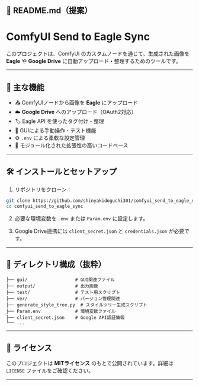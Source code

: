 ## 📘 README.md（提案）


# ComfyUI Send to Eagle Sync

このプロジェクトは、ComfyUI のカスタムノードを通じて、生成された画像を **Eagle** や **Google Drive** に自動アップロード・整理するためのツールです。

---

## 🚀 主な機能

- 📤 ComfyUIノードから画像を **Eagle** にアップロード
- ☁️ **Google Drive** へのアップロード（OAuth2対応）
- 🏷️ Eagle API を使ったタグ付け・整理
- 🧪 GUIによる手動操作・テスト機能
- ⚙️ `.env` による柔軟な設定管理
- 🧩 モジュール化された拡張性の高いコードベース

---

## 🛠️ インストールとセットアップ

1. リポジトリをクローン：

```bash
git clone https://github.com/shinyakidoguchi301/comfyui_send_to_eagle_sync.git
cd comfyui_send_to_eagle_sync
```

2. 必要な環境変数を `.env` または `Param.env` に設定します。

3. Google Drive連携には `client_secret.json` と `credentials.json` が必要です。

---

## 📂 ディレクトリ構成（抜粋）

```
├── gui/                  # GUI関連ファイル
├── output/               # 出力画像
├── test/                 # テスト用スクリプト
├── ver/                  # バージョン管理関連
├── generate_style_tree.py  # スタイルツリー生成スクリプト
├── Param.env             # 環境変数ファイル
├── client_secret.json    # Google API認証情報
└── ...
```

---

## 📄 ライセンス

このプロジェクトは **MITライセンス** のもとで公開されています。詳細は `LICENSE` ファイルをご確認ください。

---